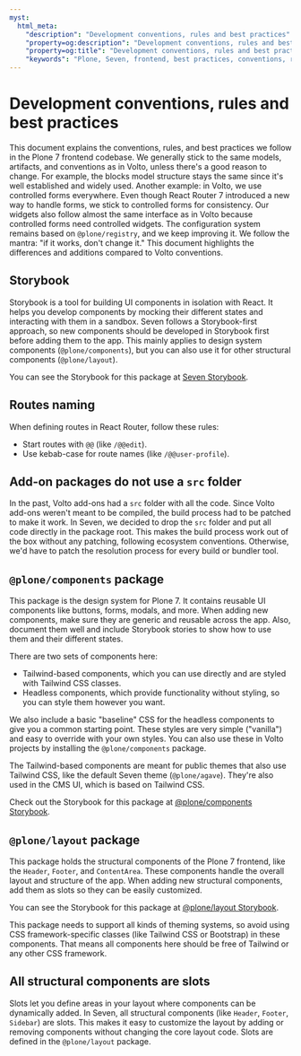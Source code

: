 ```yaml
---
myst:
  html_meta:
    "description": "Development conventions, rules and best practices"
    "property=og:description": "Development conventions, rules and best practices"
    "property=og:title": "Development conventions, rules and best practices"
    "keywords": "Plone, Seven, frontend, best practices, conventions, rules"
---
```


# Development conventions, rules and best practices

This document explains the conventions, rules, and best practices we follow in the Plone 7 frontend codebase.
We generally stick to the same models, artifacts, and conventions as in Volto, unless there's a good reason to change.
For example, the blocks model structure stays the same since it's well established and widely used.
Another example: in Volto, we use controlled forms everywhere.
Even though React Router 7 introduced a new way to handle forms, we stick to controlled forms for consistency.
Our widgets also follow almost the same interface as in Volto because controlled forms need controlled widgets.
The configuration system remains based on `@plone/registry`, and we keep improving it.
We follow the mantra: "if it works, don't change it."
This document highlights the differences and additions compared to Volto conventions.

## Storybook

Storybook is a tool for building UI components in isolation with React.
It helps you develop components by mocking their different states and interacting with them in a sandbox.
Seven follows a Storybook-first approach, so new components should be developed in Storybook first before adding them to the app.
This mainly applies to design system components (`@plone/components`), but you can also use it for other structural components (`@plone/layout`).

You can see the Storybook for this package at [Seven Storybook](https://plone-storybook.readthedocs.io/).

## Routes naming

When defining routes in React Router, follow these rules:

- Start routes with `@@` (like `/@@edit`).
- Use kebab-case for route names (like `/@@user-profile`).

## Add-on packages do not use a `src` folder

In the past, Volto add-ons had a `src` folder with all the code.
Since Volto add-ons weren't meant to be compiled, the build process had to be patched to make it work.
In Seven, we decided to drop the `src` folder and put all code directly in the package root.
This makes the build process work out of the box without any patching, following ecosystem conventions.
Otherwise, we'd have to patch the resolution process for every build or bundler tool.

## `@plone/components` package

This package is the design system for Plone 7.
It contains reusable UI components like buttons, forms, modals, and more.
When adding new components, make sure they are generic and reusable across the app.
Also, document them well and include Storybook stories to show how to use them and their different states.

There are two sets of components here:
- Tailwind-based components, which you can use directly and are styled with Tailwind CSS classes.
- Headless components, which provide functionality without styling, so you can style them however you want.

We also include a basic "baseline" CSS for the headless components to give you a common starting point.
These styles are very simple ("vanilla") and easy to override with your own styles.
You can also use these in Volto projects by installing the `@plone/components` package.

The Tailwind-based components are meant for public themes that also use Tailwind CSS, like the default Seven theme (`@plone/agave`).
They're also used in the CMS UI, which is based on Tailwind CSS.

Check out the Storybook for this package at [@plone/components Storybook](https://plone-components.readthedocs.io/).

## `@plone/layout` package

This package holds the structural components of the Plone 7 frontend, like the `Header`, `Footer`, and `ContentArea`.
These components handle the overall layout and structure of the app.
When adding new structural components, add them as slots so they can be easily customized.

You can see the Storybook for this package at [@plone/layout Storybook](https://plone-layout.readthedocs.io/).

This package needs to support all kinds of theming systems, so avoid using CSS framework-specific classes (like Tailwind CSS or Bootstrap) in these components.
That means all components here should be free of Tailwind or any other CSS framework.

## All structural components are slots

Slots let you define areas in your layout where components can be dynamically added.
In Seven, all structural components (like `Header`, `Footer`, `Sidebar`) are slots.
This makes it easy to customize the layout by adding or removing components without changing the core layout code.
Slots are defined in the `@plone/layout` package.
